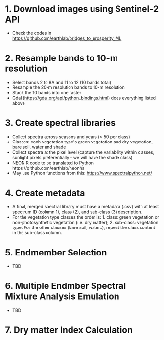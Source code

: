 # 1. Download images using Sentinel-2 API
- Check the codes in https://github.com/earthlab/bridges_to_prosperity_ML

# 2. Resample bands to 10-m resolution
- Select bands 2 to 8A and 11 to 12 (10 bands total)
- Resample the 20-m resolution bands to 10-m resolution 
- Stack the 10 bands into one raster
- Gdal (https://gdal.org/api/python_bindings.html) does everything listed above

# 3. Create spectral libraries
- Collect spectra across seasons and years (> 50 per class)
- Classes: each vegetation type's green vegetation and dry vegetation, bare soil, water and shade
- Collect spectra at the pixel level (capture the variability within classes, sunlight pixels preferentially - we will have the shade class)
- NEON R code to be translated to Python: https://github.com/earthlab/neonhs
- May use Python functions from this: https://www.spectralpython.net/

# 4. Create metadata
- A final, merged spectral library must have a metadata (.csv) with at least spectrum ID (column 1), class (2), and sub-class (3) description. 
- For the vegetation type classes the order is: 1. class: green vegetation or non-photosynthetic vegetation (i.e. dry matter); 2. sub-class: vegetation type. For the other classes (bare soil, water..), repeat the class content in the sub-class column.

# 5. Endmember Selection
- TBD

# 6. Multiple Endmber Spectral Mixture Analysis Emulation
- TBD

# 7. Dry matter Index Calculation